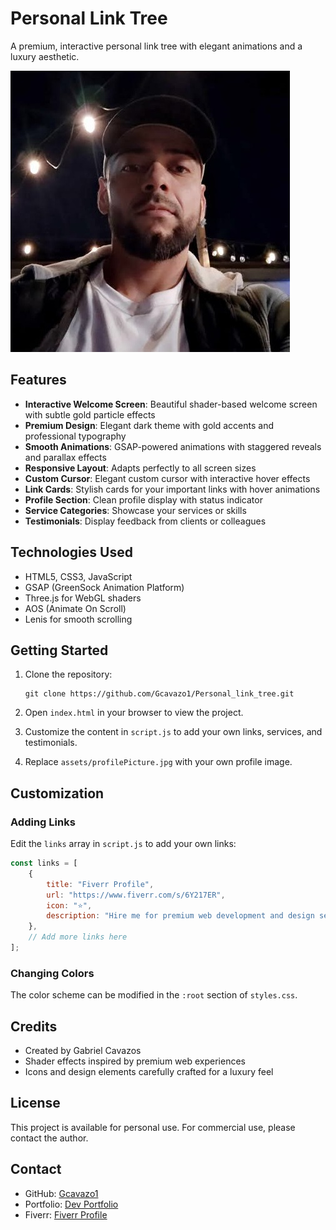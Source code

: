 # Personal Link Tree

A premium, interactive personal link tree with elegant animations and a luxury aesthetic.

![Personal Link Tree](assets/preview.jpg)

## Features

- **Interactive Welcome Screen**: Beautiful shader-based welcome screen with subtle gold particle effects
- **Premium Design**: Elegant dark theme with gold accents and professional typography
- **Smooth Animations**: GSAP-powered animations with staggered reveals and parallax effects
- **Responsive Layout**: Adapts perfectly to all screen sizes
- **Custom Cursor**: Elegant custom cursor with interactive hover effects
- **Link Cards**: Stylish cards for your important links with hover animations
- **Profile Section**: Clean profile display with status indicator
- **Service Categories**: Showcase your services or skills
- **Testimonials**: Display feedback from clients or colleagues

## Technologies Used

- HTML5, CSS3, JavaScript
- GSAP (GreenSock Animation Platform)
- Three.js for WebGL shaders
- AOS (Animate On Scroll)
- Lenis for smooth scrolling

## Getting Started

1. Clone the repository:
   ```
   git clone https://github.com/Gcavazo1/Personal_link_tree.git
   ```

2. Open `index.html` in your browser to view the project.

3. Customize the content in `script.js` to add your own links, services, and testimonials.

4. Replace `assets/profilePicture.jpg` with your own profile image.

## Customization

### Adding Links

Edit the `links` array in `script.js` to add your own links:

```javascript
const links = [
    {
        title: "Fiverr Profile",
        url: "https://www.fiverr.com/s/6Y217ER",
        icon: "⭐",
        description: "Hire me for premium web development and design services"
    },
    // Add more links here
];
```

### Changing Colors

The color scheme can be modified in the `:root` section of `styles.css`.

## Credits

- Created by Gabriel Cavazos
- Shader effects inspired by premium web experiences
- Icons and design elements carefully crafted for a luxury feel

## License

This project is available for personal use. For commercial use, please contact the author.

## Contact

- GitHub: [Gcavazo1](https://github.com/Gcavazo1)
- Portfolio: [Dev Portfolio](https://gcavazo1.github.io/GigaCode_Dev_Showcase_Website/)
- Fiverr: [Fiverr Profile](https://www.fiverr.com/s/6Y217ER) 